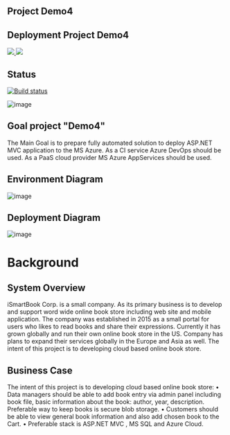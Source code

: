 ## Project Demo4


## Deployment Project Demo4
<a href="https://portal.azure.com/#create/Microsoft.Template/uri/https%3A%2F%2Fraw.githubusercontent.com%2Fvitalidn%2FDemo4%2Fmaster%2FARMTemplate%2Fazuredeploy.json" target="_blank">
    <img src="http://azuredeploy.net/deploybutton.png"/>
</a>
<a href="http://armviz.io/#/?load=https%3A%2F%2Fraw.githubusercontent.com%2Fvitalidn%2FDemo4%2Fmaster%2FARMTemplate%2Fazuredeploy.json" target="_blank"><img src="http://armviz.io/visualizebutton.png"/></a>


## Status

 [![Build status](https://dev.azure.com/Team1DP-157DevOps/Demo4/_apis/build/status/Demo4-Continuous%20Integration)](https://dev.azure.com/Team1DP-157DevOps/Demo4/_build/latest?definitionId=-1)

![image](https://vsrm.dev.azure.com/DP157DevOps/_apis/public/Release/badge/52752702-e31c-4a1b-9602-855eab975bfd/4/10) 



## Goal project "Demo4" 
The Main Goal is to prepare fully automated solution to deploy ASP.NET MVC application to the MS Azure. As a CI service Azure DevOps should be used. As a PaaS cloud provider MS Azure AppServices should be used.

## Environment Diagram
![image](https://github.com/vitalidn/Demo4/blob/master/images/01.jpg)

## Deployment Diagram
![image](https://github.com/vitalidn/Demo4/blob/master/images/02.jpg)



#	Background
##	System Overview
iSmartBook Corp. is a small company. As its primary business is to develop and support word wide online book store including web site and mobile application. 
The company was established in 2015 as a small portal for users who likes to read books and share their expressions. Currently it has grown globally and run their own online book store in the US. Company has plans to expand their services globally in the Europe and Asia as well.
The intent of this project is to developing cloud based online book store.
##	Business Case
The intent of this project is to developing cloud based online book store:
•	Data managers should be able to add book entry via admin panel including book file, basic information about the book: author, year, description. Preferable way to keep books is secure blob storage. 
•	Customers should be able to view general book information and also add chosen book to the Cart.
•	Preferable stack is ASP.NET MVC , MS SQL and Azure Cloud.



